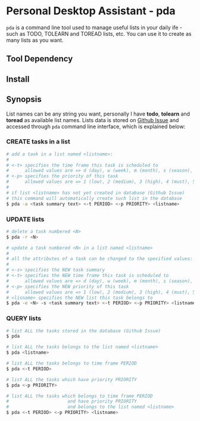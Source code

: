 Personal Desktop Assistant - pda
================================

`pda` is a command line tool used to manage useful lists in your daily ife - such as TODO, 
TOLEARN and TOREAD lists, etc. You can use it to create as many lists as you want.

## Tool Dependency

## Install

## Synopsis

List names can be any string you want, personally I have __todo__, __tolearn__ and __toread__
as available list names. Lists data is stored on [Github Issue](bit.ly/18YAS2p) and accessed 
through `pda` command line interface, which is explained below:

### CREATE tasks in a list

```bash
# add a task in a list named <listname>:
#
# <-t> specifies the time frame this task is scheduled to
#      allowed values are => d (day), w (week), m (month), s (season), y (year)
# <-p> specifies the priority of this task
#      allowed values are => 1 (low), 2 (medium), 3 (high), 4 (must), 5 (urgent must)
# 
# if list <listname> has not yet created in database (Github Issue)
# this command will automatically create such list in the database
$ pda -a <task summary text> <-t PERIOD> <-p PRIORITY> <listname>
```

### UPDATE lists

```bash
# delete a task numbered <N>
$ pda -r <N>

# update a task numbered <N> in a list named <listname>
#
# all the attributes of a task can be changed to the specified values:
#
# <-s> specifies the NEW task summary
# <-t> specifies the NEW time frame this task is scheduled to
#      allowed values are => d (day), w (week), m (month), s (season), y (year)
# <-p> specifies the NEW priority of this task
#      allowed values are => 1 (low), 2 (medium), 3 (high), 4 (must), 5 (urgent must)
# <lisname> specifies the NEW list this task belongs to
$ pda -e <N> -s <task summary text> <-t PERIOD> <-p PRIORITY> <listname>
```

### QUERY lists

```bash
# list ALL the tasks stored in the database (Github Issue)
$ pda

# list ALL the tasks belongs to the list named <listname>
$ pda <listname>

# list ALL the tasks belongs to time frame PERIOD
$ pda <-t PERIOD>

# list ALL the tasks which have priority PRIORITY
$ pda <-p PRIORITY>

# list ALL the tasks which belongs to time frame PERIOD
#                      and have priority PRIORITY
#                      and belongs to the list named <listname>
$ pda <-t PERIOD> <-p PRIORITY> <listname>
```
